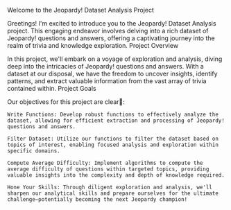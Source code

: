 Welcome to the Jeopardy! Dataset Analysis Project

Greetings! I'm excited to introduce you to the Jeopardy! Dataset Analysis project. This engaging endeavor involves delving into a rich dataset of Jeopardy! questions and answers, offering a captivating journey into the realm of trivia and knowledge exploration.
Project Overview

In this project, we'll embark on a voyage of exploration and analysis, diving deep into the intricacies of Jeopardy! questions and answers. With a dataset at our disposal, we have the freedom to uncover insights, identify patterns, and extract valuable information from the vast array of trivia contained within.
Project Goals

Our objectives for this project are clear🚀:

    Write Functions: Develop robust functions to effectively analyze the dataset, allowing for efficient extraction and processing of Jeopardy! questions and answers.

    Filter Dataset: Utilize our functions to filter the dataset based on topics of interest, enabling focused analysis and exploration within specific domains.

    Compute Average Difficulty: Implement algorithms to compute the average difficulty of questions within targeted topics, providing valuable insights into the complexity and depth of knowledge required.

    Hone Your Skills: Through diligent exploration and analysis, we'll sharpen our analytical skills and prepare ourselves for the ultimate challenge—potentially becoming the next Jeopardy champion!
